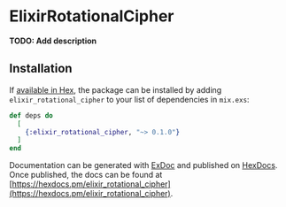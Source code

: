 # ElixirRotationalCipher

**TODO: Add description**

## Installation

If [available in Hex](https://hex.pm/docs/publish), the package can be installed
by adding `elixir_rotational_cipher` to your list of dependencies in `mix.exs`:

```elixir
def deps do
  [
    {:elixir_rotational_cipher, "~> 0.1.0"}
  ]
end
```

Documentation can be generated with [ExDoc](https://github.com/elixir-lang/ex_doc)
and published on [HexDocs](https://hexdocs.pm). Once published, the docs can
be found at [https://hexdocs.pm/elixir_rotational_cipher](https://hexdocs.pm/elixir_rotational_cipher).

